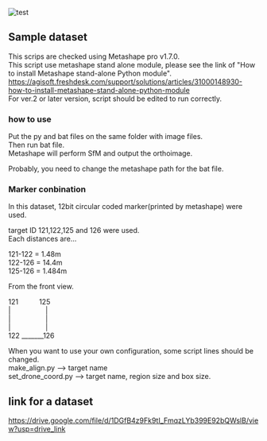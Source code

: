![test](https://user-images.githubusercontent.com/74333186/153982668-eebbc20c-86b3-4fa6-b9e6-03ea29afea20.gif)
## Sample dataset
This scrips are checked using Metashape pro v1.7.0.<br>
This script use metashape stand alone module, please see the link of "How to install Metashape stand-alone Python module".<br>
https://agisoft.freshdesk.com/support/solutions/articles/31000148930-how-to-install-metashape-stand-alone-python-module<br>
For ver.2 or later version, script should be edited to run correctly.<br>

### how to use
Put the py and bat files on the same folder with image files.<br>
Then run bat file.<br>
Metashape will perform SfM and output the orthoimage. <br>

Probably, you need to change the metashape path for the bat file.

### Marker conbination
In this dataset, 12bit circular coded marker(printed by metashape) were used.<br>

target ID 121,122,125 and 126 were used.<br>
Each distances are...<br>

121-122 = 1.48m<br>
122-126 = 14.4m<br>
125-126 = 1.484m<br>


From the front view.<br>

121&emsp;&emsp;&emsp;125<br>
|&emsp;&emsp;&emsp;&emsp;&emsp;|<br>
|&emsp;&emsp;&emsp;&emsp;&emsp;|<br>
|&emsp;&emsp;&emsp;&emsp;&emsp;|<br>
122 _______126<br>

When you want to use your own configuration, some script lines should be changed.<br>
make_align.py --> target name<br>
set_drone_coord.py --> target name, region size and box size.<br>

## link for a dataset
https://drive.google.com/file/d/1DGfB4z9Fk9tI_FmqzLYb399E92bQWslB/view?usp=drive_link
